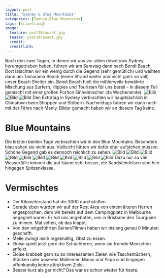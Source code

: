 ```yaml
---
layout: post
title: "Sydney & Blue Mountains"
categories: [Sydney,Blue Mountains]
tags: [travelling]
image:
  feature: post10/asset.jpg
  teaser: post10/asset.jpg
  credit:
  creditlink:
---
```

Nach den zwei Tagen, in denen wir uns vor allem downtown Sydney herumgetrieben haben, fuhren wir am Samstag dann nach Bondi Beach. Dort latschten wir ein wenig durch die Gegend (sehr gemütlich) und weihten dann am Tamarama Beach (einen Strand weiter und nicht ganz so voll) unser Beach Shelter ein. Bondi Beach hielt die mittlerweile bewährte Mischung aus Surfern, Hippies und Touristen für uns bereit - in diesem Fall gemischt mit einer großen Portion Einheimischer (da Wochenende). 
![Bild](https://phgo.github.io/blog/images/post10/asset-2.jpg)
![Bild](https://phgo.github.io/blog/images/post10/asset-3.jpg)
![Bild](https://phgo.github.io/blog/images/post10/asset-4.jpg)
Den Extratag in Sydney verbrachten wir hauptsächlich in Chinatown beim Shoppen und Stöbern. Nachmittags fuhren wir dann noch mit der Fähre nach Manly. Bilder gemacht haben wir an diesem Tag keine.

# Blue Mountains
Die letzten beiden Tage verbrachten wir in den Blue Mountains. Besonders blau sahen sie nicht aus. Vielleicht hätten wir dafür eher aufstehen müssen. Schöne Gegend gab es dennoch reichlich zu sehen.
![Bild](https://phgo.github.io/blog/images/post10/asset-5.jpg)
![Bild](https://phgo.github.io/blog/images/post10/asset-7.jpg)
![Bild](https://phgo.github.io/blog/images/post10/asset-8.jpg)
![Bild](https://phgo.github.io/blog/images/post10/asset-9.jpg)
![Bild](https://phgo.github.io/blog/images/post10/asset-10.jpg)
![Bild](https://phgo.github.io/blog/images/post10/asset-11.jpg)
![Bild](https://phgo.github.io/blog/images/post10/asset-12.jpg)
![Bild](https://phgo.github.io/blog/images/post10/asset-13.jpg)
![Bild](https://phgo.github.io/blog/images/post10/asset-14.jpg)
![Bild](https://phgo.github.io/blog/images/post10/asset-16.jpg)
![Bild](https://phgo.github.io/blog/images/post10/asset-17.jpg)
Dazu nur so viel: Wasserfälle können die auf Island echt besser, die Sandsteinfelsen sind hier hingegen Spitzenklasse.

# Vermischtes
* Der Kilometerstand hat die 3000 durchstoßen.
* Gerade eben wurden wir auf der Rest Area von einem älteren Herren angesprochen, dem wir bereits auf dem Campingplatz in Melbourne begegnet waren. Er hat uns angeboten, uns in Brisbane den Tourguide zu mimen. Mal sehen, ob das klappt.
* Von den mitgeführten Serien/Filmen haben wir bislang genau 0 Minuten geschafft.
* Melle zwingt mich regelmäßig, Obst zu essen.
* Eloise spielt jetzt gern die Schüchterne, wenn sie fremde Menschen anfeixt.
* Eloise krabbelt gern zu so interessanten Zielen wie Taschentüchern, Stöcken oder unserem Mülleimer. Mama und Papa sind hingegen offenkundig keine attraktiven Ziele.
* Besser kurz als gar nicht? Das war es schon wieder für heute.
